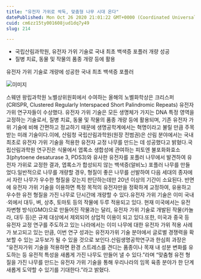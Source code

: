 ```yaml
---
title: "유전자 가위로 싹둑, 맞춤형 나무 시대 온다"
datePublished: Mon Oct 26 2020 21:01:22 GMT+0000 (Coordinated Universal Time)
cuid: cm6zz15ty001608jud1dq7y49
slug: 214

---
```



- 국립산림과학원, 유전자 가위 기술로 국내 최초 백색증 포플러 개량 성공
- 질병 치료, 동물 및 작물의 품종 개량 등에 활용

유전자 가위 기술로 개량에 성공한 국내 최초 백색증 포플러

![이미지](https://cdn.hashnode.com/res/hashnode/image/upload/v1739247459545/4a78313a-5f91-4a41-9e1f-9e2f7bc0acea.jpeg)

스웨덴 왕립과학원 노벨상위원회에서 수여하는 올해의 노벨화학상은 크리스퍼(CRISPR, Clustered Regularly Interspaced Short Palindromic Repeats) 유전자 가위 연구자들이 수상했다. 유전자 가위 기술은 모든 생명체가 가지는 DNA 특정 영역을 교정하는 기술로서, 질병 치료, 동물 및 작물의 품종 개량 등에 활용되며, 기존 유전자 가위 기술에 비해 간편하고 정교하기 때문에 생명공학계에서는 혁명이라고 불릴 만큼 주목받는 미래 기술이다.이에, 산림청 국립산림과학원(원장 전범권)은 산림 분야에서는 국내 최초로 유전자 가위 기술을 적용한 유전자 교정 나무를 만드는 데 성공했다고 밝혔다.국립산림과학원 연구진은 식물에서 엽록소 생합성에 관여하는 피토엔 불포화화효소 3(phytoene desaturase 3, PDS3)와 유사한 유전자를 포플러 나무에서 발견하여 유전자 가위로 교정한 결과, 엽록소가 합성되지 않는 백색증(알비노) 포플러 나무를 만들었다.일반적으로 나무를 개량할 경우, 형질이 좋은 나무를 선발하여 다음 세대의 종자에서 자란 나무가 우수한 형질을 갖는지 판단하는데만 20년 이상의 기간이 소요된다. 반면에 유전자 가위 기술을 이용하면 특정 목적의 유전자만을 정확하게 교정하여, 유용하고 우수한 유전 형질을 가진 나무로 단시간에 개량할 수 있다.유전자 가위 기술은 이미 국내·외에서 대두, 벼, 상추, 토마토 등의 작물에 두루 적용되고 있다. 현재 미국에서는 유전자변형 방식(GMO)으로 만들어진 작물과는 달리, 유전자 가위 기술로 개발된 작물(카놀라, 대두 등)은 규제 대상에서 제외되어 상업적 이용이 되고 있다.또한, 미국과 중국 등 유전자 교정 연구를 주도하고 있는 나라에서는 이미 나무에 대한 유전자 가위 적용 사례가 보고되고 있는 만큼, 이번 연구 성과는 유전자가위 기술 분야에서 글로벌 경쟁력을 확보할 수 있는 교두보가 될 수 있을 것으로 보인다.산림생명공학연구과 한심희 과장은 “유전자가위 기술을 적용하면 환경 스트레스를 견디는 품종이나 목재 내 성분 변화를 유도하는 등 유전적 특성을 새롭게 가진 나무도 만들어 낼 수 있다.”라며 “맞춤형 유전 형질을 가진 나무를 만드는 유전자 가위 기술을 통해 우리나라의 임목 육종 분야가 한 단계 새롭게 도약할 수 있기를 기대한다.”라고 밝혔다.